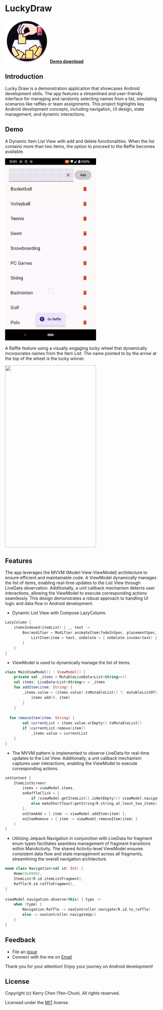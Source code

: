 # LuckyDraw 

[![Download Demo](https://github.com/whogashaga/LuckyDraw/blob/main/app/src/main/res/mipmap-xxhdpi/ic_launcher_round.webp)](https://drive.google.com/file/d/1YEbWAzWzDT3bRUldtM5rhQaKQ7-6ze2L/view?usp=sharing)
[**Demo download**](https://drive.google.com/file/d/1YEbWAzWzDT3bRUldtM5rhQaKQ7-6ze2L/view?usp=sharing)

## Introduction

Lucky Draw is a demonstration application that showcases Android development skills. The app features a streamlined and user-friendly interface for managing and randomly selecting names from a list, simulating scenarios like raffles or team assignments. This project highlights key Android development concepts, including navigation, UI design, state management, and dynamic interactions.

## Demo

A Dynamic Item List View with add and delete functionalities. When the list contains more than two items, the option to proceed to the Raffle becomes available.

<img src="/gif/itemList.gif" width="300" height="600"/>

A Raffle feature using a visually engaging lucky wheel that dynamically incorporates names from the Item List. The name pointed to by the arrow at the top of the wheel is the lucky winner.

<img src="/gif/nameDraw.gif" width="300" height="600"/>

## Features

The app leverages the MVVM (Model-View-ViewModel) architecture to ensure efficient and maintainable code. A ViewModel dynamically manages the list of items, enabling real-time updates to the List View through LiveData observation. Additionally, a unit callback mechanism detects user interactions, allowing the ViewModel to execute corresponding actions seamlessly. This design demonstrates a robust approach to handling UI logic and data flow in Android development.

- Dynamic List View with Compose LazyColumn.

```Kotlin
LazyColumn {
    itemsIndexed(itemList) { _, text ->
        Box(modifier = Modifier.animateItem(fadeInSpec, placementSpec, fadeOutSpec)) {
            ListItem(item = text, onDelete = { onDelete.invoke(text) })
        }
    }
}
```

- ViewModel is used to dynamically manage the list of items.

```Kotlin
class MainViewModel() : ViewModel() {
    private val _items = MutableLiveData<List<String>>()
    val items: LiveData<List<String>> = _items
    fun addItem(item: String) {
        _items.value = (items.value?.toMutableList() ?: mutableListOf()).also { items ->
            items.add(0, item)
        }
    }

  fun removeItem(item: String) {
        val currentList = items.value.orEmpty().toMutableList()
        if (currentList.remove(item))
            _items.value = currentList
    }
}
```

- The MVVM pattern is implemented to observe LiveData for real-time updates to the List View. Additionally, a unit callback mechanism captures user interactions, enabling the ViewModel to execute corresponding actions.

```Kotlin
setContent {
    ItemListScreen(
        items = viewModel.items,
        onRaffleClick = {
            if (viewModel.getItemList().isNotEmpty()) viewModel.navigateRaffle()
            else makeShortToast(getString(R.string.at_least_two_items))
        },
        onItemAdd = { item -> viewModel.addItem(item) },
        onItemRemove = { item -> viewModel.removeItem(item) }
    )
}
```
  
- Utilizing Jetpack Navigation in conjunction with LiveData for fragment enum types facilitates seamless management of fragment transitions within MainActivity. The shared Activity-level ViewModel ensures consistent data flow and state management across all fragments, streamlining the overall navigation architecture.

```Kotlin
enum class Navigation(val id: Int) {
    Home(0x0000),
    ItemList(R.id.itemListFragment),
    Raffle(R.id.raffleFragment),
}

viewModel.navigation.observe(this) { type ->
    when (type) {
        Navigation.Raffle -> navController.navigate(R.id.to_raffle)
        else -> navController.navigateUp()
    }
}
```

## Feedback

* File an [issue](https://github.com/whogashaga/LuckyDraw/issues)
* Connect with the me on [Email](mailto:chen081501@hotmail.com)

Thank you for your attention! Enjoy your journey on Android development!

## License

Copyright (c) Kerry Chen (Yen-Chun). All rights reserved.

Licensed under the [MIT](LICENSE) license.
